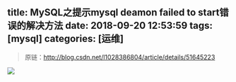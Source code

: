 title: MySQL之提示mysql deamon failed to start错误的解决方法
date: 2018-09-20 12:53:59
tags: [mysql]
categories: [运维]
---

> 原链：http://blog.csdn.net/l1028386804/article/details/51645223

![](http://upload-images.jianshu.io/upload_images/2572206-209b7e68a5232ad2.png?imageMogr2/auto-orient/strip%7CimageView2/2/w/1240)

